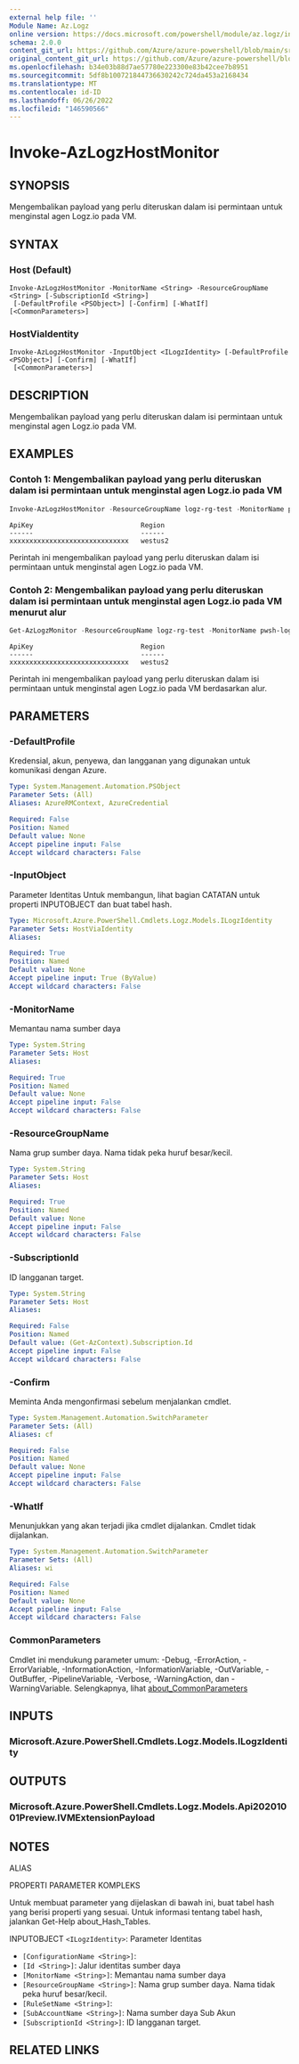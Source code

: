 ```yaml
---
external help file: ''
Module Name: Az.Logz
online version: https://docs.microsoft.com/powershell/module/az.logz/invoke-azlogzhostmonitor
schema: 2.0.0
content_git_url: https://github.com/Azure/azure-powershell/blob/main/src/Logz/help/Invoke-AzLogzHostMonitor.md
original_content_git_url: https://github.com/Azure/azure-powershell/blob/main/src/Logz/help/Invoke-AzLogzHostMonitor.md
ms.openlocfilehash: b34e03b88d7ae57780e223300e83b42cee7b8951
ms.sourcegitcommit: 5df8b100721844736630242c724da453a2168434
ms.translationtype: MT
ms.contentlocale: id-ID
ms.lasthandoff: 06/26/2022
ms.locfileid: "146590566"
---
```

# Invoke-AzLogzHostMonitor

## SYNOPSIS
Mengembalikan payload yang perlu diteruskan dalam isi permintaan untuk menginstal agen Logz.io pada VM.

## SYNTAX

### Host (Default)
```
Invoke-AzLogzHostMonitor -MonitorName <String> -ResourceGroupName <String> [-SubscriptionId <String>]
 [-DefaultProfile <PSObject>] [-Confirm] [-WhatIf] [<CommonParameters>]
```

### HostViaIdentity
```
Invoke-AzLogzHostMonitor -InputObject <ILogzIdentity> [-DefaultProfile <PSObject>] [-Confirm] [-WhatIf]
 [<CommonParameters>]
```

## DESCRIPTION
Mengembalikan payload yang perlu diteruskan dalam isi permintaan untuk menginstal agen Logz.io pada VM.

## EXAMPLES

### Contoh 1: Mengembalikan payload yang perlu diteruskan dalam isi permintaan untuk menginstal agen Logz.io pada VM
```powershell
Invoke-AzLogzHostMonitor -ResourceGroupName logz-rg-test -MonitorName pwsh-logz04
```

```output
ApiKey                           Region
------                           ------
xxxxxxxxxxxxxxxxxxxxxxxxxxxxxx   westus2
```

Perintah ini mengembalikan payload yang perlu diteruskan dalam isi permintaan untuk menginstal agen Logz.io pada VM.

### Contoh 2: Mengembalikan payload yang perlu diteruskan dalam isi permintaan untuk menginstal agen Logz.io pada VM menurut alur
```powershell
Get-AzLogzMonitor -ResourceGroupName logz-rg-test -MonitorName pwsh-logz04 | Invoke-AzLogzHostMonitor
```

```output
ApiKey                           Region
------                           ------
xxxxxxxxxxxxxxxxxxxxxxxxxxxxxx   westus2
```

Perintah ini mengembalikan payload yang perlu diteruskan dalam isi permintaan untuk menginstal agen Logz.io pada VM berdasarkan alur.

## PARAMETERS

### -DefaultProfile
Kredensial, akun, penyewa, dan langganan yang digunakan untuk komunikasi dengan Azure.

```yaml
Type: System.Management.Automation.PSObject
Parameter Sets: (All)
Aliases: AzureRMContext, AzureCredential

Required: False
Position: Named
Default value: None
Accept pipeline input: False
Accept wildcard characters: False
```

### -InputObject
Parameter Identitas Untuk membangun, lihat bagian CATATAN untuk properti INPUTOBJECT dan buat tabel hash.

```yaml
Type: Microsoft.Azure.PowerShell.Cmdlets.Logz.Models.ILogzIdentity
Parameter Sets: HostViaIdentity
Aliases:

Required: True
Position: Named
Default value: None
Accept pipeline input: True (ByValue)
Accept wildcard characters: False
```

### -MonitorName
Memantau nama sumber daya

```yaml
Type: System.String
Parameter Sets: Host
Aliases:

Required: True
Position: Named
Default value: None
Accept pipeline input: False
Accept wildcard characters: False
```

### -ResourceGroupName
Nama grup sumber daya.
Nama tidak peka huruf besar/kecil.

```yaml
Type: System.String
Parameter Sets: Host
Aliases:

Required: True
Position: Named
Default value: None
Accept pipeline input: False
Accept wildcard characters: False
```

### -SubscriptionId
ID langganan target.

```yaml
Type: System.String
Parameter Sets: Host
Aliases:

Required: False
Position: Named
Default value: (Get-AzContext).Subscription.Id
Accept pipeline input: False
Accept wildcard characters: False
```

### -Confirm
Meminta Anda mengonfirmasi sebelum menjalankan cmdlet.

```yaml
Type: System.Management.Automation.SwitchParameter
Parameter Sets: (All)
Aliases: cf

Required: False
Position: Named
Default value: None
Accept pipeline input: False
Accept wildcard characters: False
```

### -WhatIf
Menunjukkan yang akan terjadi jika cmdlet dijalankan.
Cmdlet tidak dijalankan.

```yaml
Type: System.Management.Automation.SwitchParameter
Parameter Sets: (All)
Aliases: wi

Required: False
Position: Named
Default value: None
Accept pipeline input: False
Accept wildcard characters: False
```

### CommonParameters
Cmdlet ini mendukung parameter umum: -Debug, -ErrorAction, -ErrorVariable, -InformationAction, -InformationVariable, -OutVariable, -OutBuffer, -PipelineVariable, -Verbose, -WarningAction, dan -WarningVariable. Selengkapnya, lihat [about_CommonParameters](http://go.microsoft.com/fwlink/?LinkID=113216)

## INPUTS

### Microsoft.Azure.PowerShell.Cmdlets.Logz.Models.ILogzIdentity

## OUTPUTS

### Microsoft.Azure.PowerShell.Cmdlets.Logz.Models.Api20201001Preview.IVMExtensionPayload

## NOTES

ALIAS

PROPERTI PARAMETER KOMPLEKS

Untuk membuat parameter yang dijelaskan di bawah ini, buat tabel hash yang berisi properti yang sesuai. Untuk informasi tentang tabel hash, jalankan Get-Help about_Hash_Tables.


INPUTOBJECT `<ILogzIdentity>`: Parameter Identitas
  - `[ConfigurationName <String>]`: 
  - `[Id <String>]`: Jalur identitas sumber daya
  - `[MonitorName <String>]`: Memantau nama sumber daya
  - `[ResourceGroupName <String>]`: Nama grup sumber daya. Nama tidak peka huruf besar/kecil.
  - `[RuleSetName <String>]`: 
  - `[SubAccountName <String>]`: Nama sumber daya Sub Akun
  - `[SubscriptionId <String>]`: ID langganan target.

## RELATED LINKS

